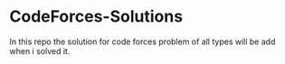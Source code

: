 # CodeForces-Solutions
In this repo the solution for code forces problem of all types will be add when i solved it.

